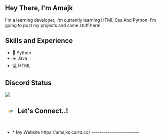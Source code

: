 ## Hey There, I'm Amajk

I'm a learning developer, i'm currently learning HTMl, Css And Python.
I'm going to post my projects and some stuff here!

## Skills and Experience
* 🐍 Python
* ☕ Java
* 💻 HTML

## Discord Status
<img src="https://discord.c99.nl/widget/theme-4/1012685828423684126.png" width="512" >

## <img src="https://github.com/0xAbdulKhalid/0xAbdulKhalid/raw/main/assets/mdImages/handshake.gif" width ="35"><b> Let's Connect..!</b>
<br>
<div align='left' id="contact">
<ul>

<li>
* My Website
https://amajks.carrd.co/
------------------------
</li>
